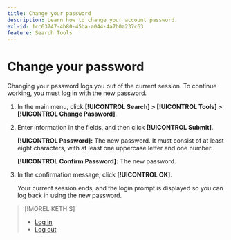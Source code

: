```yaml
---
title: Change your password
description: Learn how to change your account password.
exl-id: 1cc63747-4b80-45ba-a044-4a7b0a237c63
feature: Search Tools
---
```

# Change your password

Changing your password logs you out of the current session. To continue working, you must log in with the new password.

1. In the main menu, click **[!UICONTROL Search] > [!UICONTROL Tools] > [!UICONTROL Change Password]**.

1. Enter information in the fields, and then click **[!UICONTROL Submit]**.

   **[!UICONTROL Password]:** The new password. It must consist of at least eight characters, with at least one uppercase letter and one number.
   
   **[!UICONTROL Confirm Password]:** The new password.

1. In the confirmation message, click **[!UICONTROL OK]**.

   Your current session ends, and the login prompt is displayed so you can log back in using the new password.

>[!MORELIKETHIS]
>
>* [Log in](/help/search-social-commerce/getting-started/log-in.md)
>* [Log out](/help/search-social-commerce/getting-started/log-out.md)
